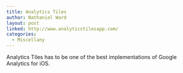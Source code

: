 ```yaml
---
title: Analytics Tiles
author: Nathaniel Ward
layout: post
linked: http://www.analyticstilesapp.com/
categories:
  - Miscellany
---
```

Analytics Tiles has to be one of the best implementations of Google Analytics for iOS.